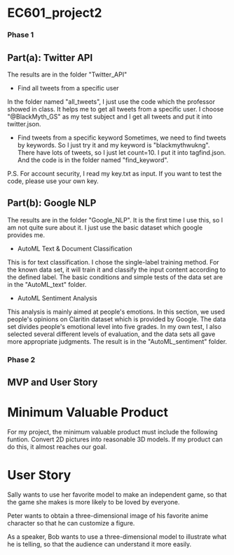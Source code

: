 # EC601_project2

### Phase 1

## Part(a): Twitter API

The results are in the folder "Twitter_API"

* Find all tweets from a specific user

In the folder named "all_tweets", I just use the code which the professor showed in class. It helps me to get all tweets from a specific user. I choose "@BlackMyth_GS" as my test subject and I get all tweets and put it into twitter.json.

* Find tweets from a specific keyword
Sometimes, we need to find tweets by keywords. So I just try it and my keyword is "blackmythwukng". There have lots of tweets, so I just let count=10. I put it into tagfind.json. And the code is in the folder named "find_keyword".

P.S. For account security, I read my key.txt as input. If you want to test the code, please use your own key.

## Part(b): Google NLP

The results are in the folder "Google_NLP". It is the first time I use this, so I am not quite sure about it. I just use the basic dataset which google provides me.

* AutoML Text & Document Classification

This is for text classification. I chose the single-label training method. For the known data set, it will train it and classify the input content according to the defined label. The basic conditions and simple tests of the data set are in the "AutoML_text" folder.

* AutoML Sentiment Analysis

This analysis is mainly aimed at people's emotions. In this section, we used people's opinions on Claritin dataset which is provided by Google. The data set divides people's emotional level into five grades. In my own test, I also selected several different levels of evaluation, and the data sets all gave more appropriate judgments. The result is in the "AutoML_sentiment" folder.

### Phase 2

## MVP and User Story

# Minimum Valuable Product

For my project, the minimum valuable product must include the following funtion. Convert 2D pictures into reasonable 3D models. If my product can do this, it almost reaches our goal.

# User Story

Sally wants to use her favorite model to make an independent game, so that the game she makes is more likely to be loved by everyone.

Peter wants to obtain a three-dimensional image of his favorite anime character so that he can customize a figure.

As a speaker, Bob wants to use a three-dimensional model to illustrate what he is telling, so that the audience can understand it more easily.